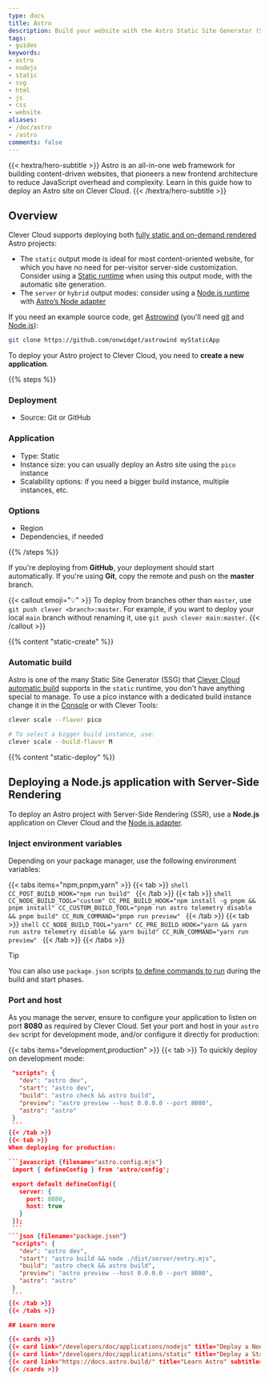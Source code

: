 ```yaml
---
type: docs
title: Astro
description: Build your website with the Astro Static Site Generator (SSG) and host it on Clever Cloud. No dedicated runner needed.
tags:
- guides
keywords:
- astro
- nodejs
- static
- ssg
- html
- js
- css
- website
aliases:
- /doc/astro
- /astro
comments: false
---
```


{{< hextra/hero-subtitle >}}
  Astro is an all-in-one web framework for building content-driven websites, that pioneers a new frontend architecture to reduce JavaScript overhead and complexity. Learn in this guide how to deploy an Astro site on Clever Cloud.
{{< /hextra/hero-subtitle >}}

## Overview

Clever Cloud supports deploying both [fully static and on-demand rendered](https://docs.astro.build/en/basics/rendering-modes/) Astro projects:
- The `static` output mode is ideal for most content-oriented website, for which you have no need for per-visitor server-side customization. Consider using a [Static runtime](/developers/doc/applications/static/) when using this output mode, with the automatic site generation.
-  The `server` or `hybrid` output modes: consider using a [Node.js runtime](/developers/doc/applications/nodejs) with [Astro’s Node adapter](https://docs.astro.build/en/guides/integrations-guide/node/)

If you need an example source code, get [Astrowind](https://github.com/onwidget/astrowind) (you'll need [git](https://git-scm.com/book/en/v2/Getting-Started-Installing-Git) and [Node.js](https://nodejs.org/en/learn/getting-started/how-to-install-nodejs)):
```bash
git clone https://github.com/onwidget/astrowind myStaticApp
```
To deploy your Astro project to Clever Cloud, you need to **create a new application**.

{{% steps %}}

### Deployment

- Source: Git or GitHub

### Application

- Type: Static
- Instance size: you can usually deploy an Astro site using the `pico` instance
- Scalability options: if you need a bigger build instance, multiple instances, etc.

### Options

- Region
- Dependencies, if needed

{{% /steps %}}

If you're deploying from **GitHub**, your deployment should start automatically. If you're using **Git**, copy the remote and push on the **master** branch.

{{< callout emoji="💡" >}}
  To deploy from branches other than `master`, use `git push clever <branch>:master`. For example, if you want to deploy your local `main` branch without renaming it, use `git push clever main:master`.
{{< /callout >}}

{{% content "static-create" %}}

### Automatic build

Astro is one of the many Static Site Generator (SSG) that [Clever Cloud automatic build](/developers/doc/applications/static/#static-site-generators-ssg-auto-build) supports in the `static` runtime, you don't have anything special to manage. To use a pico instance with a dedicated build instance change it in the [Console](https://console.clever-cloud.com) or with Clever Tools:

```bash
clever scale --flavor pico

# To select a bigger build instance, use:
clever scale --build-flavor M
```

{{% content "static-deploy" %}}

## Deploying a Node.js application with Server-Side Rendering

To deploy an Astro project with Server-Side Rendering (SSR), use a **Node.js** application on Clever Cloud and the [Node.js adapter](https://docs.astro.build/en/guides/integrations-guide/node/).

### Inject environment variables

Depending on your package manager, use the following environment variables:

{{< tabs items="npm,pnpm,yarn" >}}
  {{< tab >}}
    ```shell
    CC_POST_BUILD_HOOK="npm run build"
    ```
  {{< /tab >}}
  {{< tab >}}
    ```shell
    CC_NODE_BUILD_TOOL="custom"
    CC_PRE_BUILD_HOOK="npm install -g pnpm && pnpm install"
    CC_CUSTOM_BUILD_TOOL="pnpm run astro telemetry disable && pnpm build"
    CC_RUN_COMMAND="pnpm run preview"
    ```
  {{< /tab >}}
  {{< tab >}}
    ```shell
    CC_NODE_BUILD_TOOL="yarn"
    CC_PRE_BUILD_HOOK="yarn && yarn run astro telemetry disable && yarn build"
    CC_RUN_COMMAND="yarn run preview"
    ```
  {{< /tab >}}
{{< /tabs >}}

> [!TIP]
> You can also use `package.json` scripts [to define commands to run](/developers/doc/applications/nodejs/#about-packagejson  ) during the build and start phases.

### Port and host

As you manage the server, ensure to configure your application to listen on port **8080** as required by Clever Cloud. Set your port and host in your `astro dev` script for development mode, and/or configure it directly for production:

{{< tabs items="development,production" >}}
  {{< tab >}}
  To quickly deploy on development mode:

   ```json {filename="package.json"}
    "scripts": {
      "dev": "astro dev",
      "start": "astro dev",
      "build": "astro check && astro build",
      "preview": "astro preview --host 0.0.0.0 --port 8080",
      "astro": "astro"
    }
    ```
  {{< /tab >}}
  {{< tab >}}
  When deploying for production:

   ```javascript {filename="astro.config.mjs"}
    import { defineConfig } from 'astro/config';

    export default defineConfig({
      server: {
        port: 8080,
        host: true
      }
    });
    ```
  ```json {filename="package.json"}
    "scripts": {
      "dev": "astro dev",
      "start": "astro build && node ./dist/server/entry.mjs",
      "build": "astro check && astro build",
      "preview": "astro preview --host 0.0.0.0 --port 8080",
      "astro": "astro"
    }
    ```
  {{< /tab >}}
{{< /tabs >}}

## Learn more

{{< cards >}}
  {{< card link="/developers/doc/applications/nodejs" title="Deploy a Node.js application" subtitle="Learn more on deploying a Node.js application" icon="node" >}}
  {{< card link="/developers/doc/applications/static" title="Deploy a Static application" subtitle="Learn more on deploying a Static application" icon="static" >}}
  {{< card link="https://docs.astro.build/" title="Learn Astro" subtitle="How to write and organize your content" icon="astro" >}}
{{< /cards >}}
